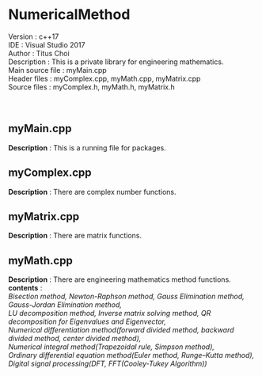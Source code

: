 # NumericalMethod

Version : c++17<br>
IDE : Visual Studio 2017<br>
Author : Titus Choi<br>
Description : This is a private library for engineering mathematics.<br>
Main source file : myMain.cpp<br>
Header files : myComplex.cpp, myMath.cpp, myMatrix.cpp<br>
Source files : myComplex.h,   myMath.h,   myMatrix.h<br>
<br>
<br>
## myMain.cpp

**Description** : This is a running file for packages.<br>

## myComplex.cpp

**Description** : There are complex number functions.<br>

## myMatrix.cpp

**Description** : There are matrix functions.<br>

## myMath.cpp

**Description** : There are engineering mathematics method functions.<br>
**contents** : <br>
_Bisection method, Newton-Raphson method, Gauss Elimination method, Gauss-Jordan Elimination method,<br>
LU decomposition method, Inverse matrix solving method, QR decomposition for Eigenvalues and Eigenvector,<br>
Numerical differentiation method(forward divided method, backward divided method, center divided method),<br>
Numerical integral method(Trapezoidal rule, Simpson method),<br>
Ordinary differential equation method(Euler method, Runge–Kutta method),<br>
Digital signal processing(DFT, FFT(Cooley-Tukey Algorithm))_
